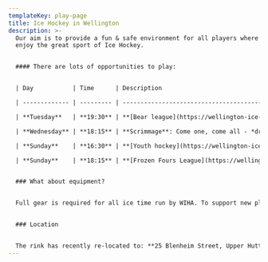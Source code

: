 ```yaml
---
templateKey: play-page
title: Ice Hockey in Wellington
description: >-
  Our aim is to provide a fun & safe environment for all players where they can
  enjoy the great sport of Ice Hockey. 


  #### There are lots of opportunities to play:


  | Day           | Time      | Description                                                                                                                                                                       |

  | ------------- | --------- | --------------------------------------------------------------------------------------------------------------------------------------------------------------------------------- |

  | **Tuesday**   | **19:30** | **[Bear league](https://wellington-ice-hockey.netlify.app/bear)**: For players who are just starting out - *registration required*                                                |

  | **Wednesday** | **18:15** | **Scrimmage**: Come one, come all - *drop-ins welcome*                                                                                                                            |

  | **Sunday**    | **16:30** | **[Youth hockey](https://wellington-ice-hockey.netlify.app/youth)**: Practices and games for youth - *new player drop-ins welcome, registration requried for ongoing*             |

  | **Sunday**    | **18:15** | **[Frozen Fours League](https://wellington-ice-hockey.netlify.app/frozen)**: A slightly faster league for players with at least 1 or 2 years experience - *registration required* |


  ### What about equipment?


  Full gear is required for all ice time run by WIHA. To support new players joining this great sport, we have a large selection of gear available to borrow for players of all ages and sizes - please get in touch and we'll see if we can sort you out some gear.


  ### Location


  The rink has recently re-located to: **25 Blenheim Street, Upper Hutt 5018.**
---
```

